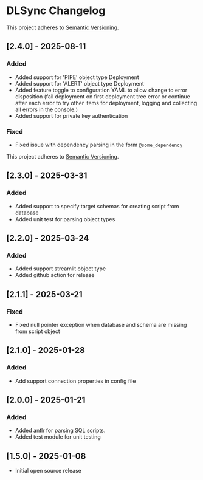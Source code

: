 # DLSync Changelog

This project adheres to [Semantic Versioning](https://semver.org/spec/v2.0.0.html).
## [2.4.0] - 2025-08-11
### Added
- Added support for 'PIPE' object type Deployment
- Added support for 'ALERT' object type Deployment
- Added feature toggle to configuration YAML to allow change to error disposition (fail deployment on first deployment tree error or continue after each error to try other items for deployment, logging and collecting all errors in the console.)
- Added support for private key authentication
### Fixed
- Fixed issue with dependency parsing in the form `@some_dependency`

This project adheres to [Semantic Versioning](https://semver.org/spec/v2.0.0.html).
## [2.3.0] - 2025-03-31
### Added
- Added support to specify target schemas for creating script from database
- Added unit test for parsing object types

## [2.2.0] - 2025-03-24
### Added
- Added support streamlit object type
- Added github action for release

## [2.1.1] - 2025-03-21
### Fixed
- Fixed null pointer exception when database and schema are missing from script object

## [2.1.0] - 2025-01-28
### Added
- Add support connection properties in config file

## [2.0.0] - 2025-01-21
### Added
- Added antlr for parsing SQL scripts.
- Added test module for unit testing

## [1.5.0] - 2025-01-08
- Initial open source release
